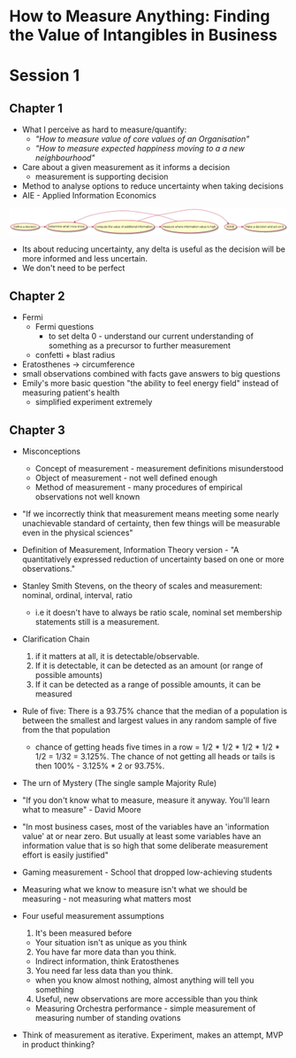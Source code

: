 # How to Measure Anything: Finding the Value of Intangibles in Business

# Session 1
## Chapter 1
* What I perceive as hard to measure/quantify:
  * *"How to measure value of core values of an Organisation"*
  * *"How to measure expected happiness moving to a a new neighbourhood"*
* Care about a given measurement as it informs a decision
  * measurement is supporting decision
* Method to analyse options to reduce uncertainty when taking decisions
* AIE - Applied Information Economics

<!--
```
@startuml images/aie_method
!include diagrams/aie_method.puml
@enduml
```
-->
![](images/aie_method.png)

* Its about reducing uncertainty, any delta is useful as the decision will be more informed and less uncertain.
* We don't need to be perfect

## Chapter 2
* Fermi
  * Fermi questions
    * to set delta 0 - understand our current understanding of something as a precursor to further measurement
  * confetti + blast radius
* Eratosthenes -> circumference
* small observations combined with facts gave answers to big questions
* Emily's more basic question "the ability to feel energy field" instead of measuring patient's health
  * simplified experiment extremely

## Chapter 3
* Misconceptions
  * Concept of measurement - measurement definitions misunderstood
  * Object of measurement - not well defined enough
  * Method of measurement - many procedures of empirical observations not well known

* "If we incorrectly think that measurement means meeting some nearly
  unachievable standard of certainty, then few things will be
  measurable even in the physical sciences"
* Definition of Measurement, Information Theory version - "A
  quantitatively expressed reduction of uncertainty based on one or
  more observations."
* Stanley Smith Stevens, on the theory of scales and measurement: nominal, ordinal, interval, ratio
  * i.e it doesn't have to always be ratio scale, nominal set membership statements still is a measurement.
* Clarification Chain
  1. if it matters at all, it is detectable/observable.
  2. If it is detectable, it can be detected as an amount (or range of possible amounts)
  3. If it can be detected as a range of possible amounts, it can be measured
* Rule of five: There is a 93.75% chance that the median of a population is between the smallest and largest values in any random sample of five from the that population
  * chance of getting heads five times in a row = 1/2 * 1/2 * 1/2 * 1/2 * 1/2 = 1/32 = 3.125%. The chance of not getting all heads or tails is then 100% - 3.125% * 2 or 93.75%.
* The urn of Mystery (The single sample Majority Rule)
* "If you don't know what to measure, measure it anyway. You'll learn what to measure" - David Moore
* "In most business cases, most of the variables have an 'information value' at or near zero. But usually at least some variables have an information value that is so high that some deliberate measurement effort is easily justified"
* Gaming measurement - School that dropped low-achieving students
* Measuring what we know to measure isn't what we should be measuring - not measuring what matters most
* Four useful measurement assumptions
  1. It's been measured before
    * Your situation isn't as unique as you think
  2. You have far more data than you think.
    * Indirect information, think Eratosthenes
  3. You need far less data than you think.
    * when you know almost nothing, almost anything will tell you something
  4. Useful, new observations are more accessible than you think
    * Measuring Orchestra performance - simple measurement of measuring number of standing ovations
* Think of measurement as iterative. Experiment, makes an attempt, MVP in product thinking?


<!--  LocalWords:  startuml aie puml enduml png
 -->
